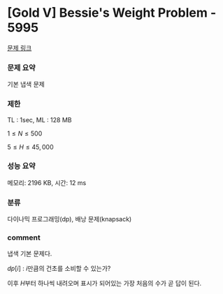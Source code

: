 # [Gold V] Bessie's Weight Problem - 5995

[문제 링크](https://www.acmicpc.net/problem/5995)

### 문제 요약

<p> 기본 냅색 문제 </p>

### 제한

TL : 1sec, ML : 128 MB

$1 ≤ N ≤ 500$

$5 ≤ H ≤ 45,000$

### 성능 요약

메모리: 2196 KB, 시간: 12 ms

### 분류

다이나믹 프로그래밍(dp), 배낭 문제(knapsack)

### comment

냅색 기본 문제다.

$dp[i]$ : $i$만큼의 건초를 소비할 수 있는가?

이후 $H$부터 하나씩 내려오며 표시가 되어있는 가장 처음의 수가 곧 답이 된다.
